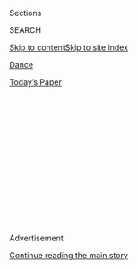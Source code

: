 <div id="app">

<div>

<div>

<div>

<div class="NYTAppHideMasthead css-1q2w90k e1suatyy0">

<div class="section css-ui9rw0 e1suatyy2">

<div class="css-eph4ug er09x8g0">

<div class="css-6n7j50">

</div>

<span class="css-1dv1kvn">Sections</span>

<div class="css-10488qs">

<span class="css-1dv1kvn">SEARCH</span>

</div>

[Skip to content](#site-content)[Skip to site index](#site-index)

</div>

<div id="masthead-section-label" class="css-1wr3we4 eaxe0e00">

[Dance](https://www.nytimes.com/section/arts/dance)

</div>

<div class="css-10698na e1huz5gh0">

</div>

</div>

<div id="masthead-bar-one" class="section hasLinks css-15hmgas e1csuq9d3">

<div class="css-uqyvli e1csuq9d0">

</div>

<div class="css-1uqjmks e1csuq9d1">

</div>

<div class="css-9e9ivx">

[](https://myaccount.nytimes.com/auth/login?response_type=cookie&client_id=vi)

</div>

<div class="css-1bvtpon e1csuq9d2">

[Today’s Paper](https://www.nytimes.com/section/todayspaper)

</div>

</div>

</div>

</div>

<div data-aria-hidden="false">

<div id="site-content" role="main">

<div>

<div class="css-1aor85t" style="opacity:0.000000001;z-index:-1;visibility:hidden">

<div class="css-1hqnpie">

<div class="css-epjblv">

<span class="css-17xtcya">[Dance](/section/arts/dance)</span><span class="css-x15j1o">|</span><span class="css-fwqvlz">In
Richmond, Black Dance Claims a Space Near Robert E. Lee</span>

</div>

<div class="css-k008qs">

<div class="css-1iwv8en">

<span class="css-18z7m18"></span>

<div>

</div>

</div>

<span class="css-1n6z4y">https://nyti.ms/3i9njDS</span>

<div class="css-1705lsu">

<div class="css-4xjgmj">

<div class="css-4skfbu" role="toolbar" data-aria-label="Social Media Share buttons, Save button, and Comments Panel with current comment count" data-testid="share-tools">

  - 
  - 
  - 
  - 
    
    <div class="css-6n7j50">
    
    </div>

  - 
  - 

</div>

</div>

</div>

</div>

</div>

</div>

<div id="NYT_TOP_BANNER_REGION" class="css-13pd83m">

</div>

<div id="top-wrapper" class="css-1sy8kpn">

<div id="top-slug" class="css-l9onyx">

Advertisement

</div>

[Continue reading the main story](#after-top)

<div class="ad top-wrapper" style="text-align:center;height:100%;display:block;min-height:250px">

<div id="top" class="place-ad" data-position="top" data-size-key="top">

</div>

</div>

<div id="after-top">

</div>

</div>

<div>

<div id="sponsor-wrapper" class="css-1hyfx7x">

<div id="sponsor-slug" class="css-19vbshk">

Supported by

</div>

[Continue reading the main story](#after-sponsor)

<div id="sponsor" class="ad sponsor-wrapper" style="text-align:center;height:100%;display:block">

</div>

<div id="after-sponsor">

</div>

</div>

<div class="css-186x18t">

</div>

<div class="css-1vkm6nb ehdk2mb0">

# In Richmond, Black Dance Claims a Space Near Robert E. Lee

</div>

Black dancers, musicians and artists have invigorated what had long been
considered a whites-only space.

<div class="css-79elbk" data-testid="photoviewer-wrapper">

<div class="css-z3e15g" data-testid="photoviewer-wrapper-hidden">

</div>

<div class="css-1a48zt4 ehw59r15" data-testid="photoviewer-children">

![<span class="css-16f3y1r e13ogyst0" data-aria-hidden="true">In late
July, the Elegba Folklore Society organized a gathering with dancers and
drummers.</span><span class="css-cnj6d5 e1z0qqy90" itemprop="copyrightHolder"><span class="css-1ly73wi e1tej78p0">Credit...</span><span><span>Brian
Palmer for The New York
Times</span></span></span>](https://static01.nyt.com/images/2020/08/07/arts/07richmond-dance-3/merlin_174979377_6d5d3a40-9792-4ab2-9387-b3b7445dc835-articleLarge.jpg?quality=75&auto=webp&disable=upscale)

</div>

</div>

<div class="css-18e8msd">

<div class="css-vp77d3 epjyd6m0">

<div class="css-1baulvz">

By <span class="css-1baulvz last-byline" itemprop="name">Rebecca J.
Ritzel</span>

</div>

</div>

  - 
    
    <div class="css-ld3wwf e16638kd2">
    
    Published Aug. 6, 2020Updated Aug. 7, 2020
    
    </div>

  - 
    
    <div class="css-4xjgmj">
    
    <div class="css-pvvomx" role="toolbar" data-aria-label="Social Media Share buttons, Save button, and Comments Panel with current comment count" data-testid="share-tools">
    
      - 
      - 
      - 
      - 
        
        <div class="css-6n7j50">
        
        </div>
    
      - 
      - 
    
    </div>
    
    </div>

</div>

</div>

<div class="section meteredContent css-1r7ky0e" name="articleBody" itemprop="articleBody">

<div class="css-1fanzo5 StoryBodyCompanionColumn">

<div class="css-53u6y8">

RICHMOND, Va. — Janine Bell lived in Richmond for 35 years without
visiting Monument Avenue. But that changed in July, when Ms. Bell threw
a gathering honoring Emmett Till under the shadow of a statue of Robert
E. Lee.

Standing at the base of the three-story pedestal supporting the
Confederate general’s likeness, Ms. Bell, the artistic director of the
Elegba Folklore Society, welcomed a small sea of drummers, dancers and
bystanders banging on plastic buckets to an event she called the
Reclamation Drum Circle.

“We are not playing today,” she said, and invited all present to move
and sway to the music. And so began an extended jam session at a park
long considered a whites-only space. The drum circle, held on what would
have been Emmett Till’s 79th birthday, was the latest in a series of
dance happenings — some spontaneous, some thoughtfully choreographed —
drawing Black dancers to the Lee statue.

</div>

</div>

<div class="css-79elbk" data-testid="photoviewer-wrapper">

<div class="css-z3e15g" data-testid="photoviewer-wrapper-hidden">

</div>

<div class="css-1a48zt4 ehw59r15" data-testid="photoviewer-children">

![<span class="css-16f3y1r e13ogyst0" data-aria-hidden="true">Drummers
playing at the pedestal of the Robert E. Lee monument during a drum
circle and ceremony organized by the Elegba Folklore
Society.</span><span class="css-cnj6d5 e1z0qqy90" itemprop="copyrightHolder"><span class="css-1ly73wi e1tej78p0">Credit...</span><span>Brian
Palmer for The New York
Times</span></span>](https://static01.nyt.com/images/2020/08/07/arts/07richmond-dance-2/merlin_174979359_bb41ed08-829d-4be2-a895-836867fec908-articleLarge.jpg?quality=75&auto=webp&disable=upscale)

</div>

</div>

<div class="css-1fanzo5 StoryBodyCompanionColumn">

<div class="css-53u6y8">

“My grandfather never could have imagined this,” a sweaty Lito Raymondo
said after performing a solo in the circle’s center. “This is a
revelation.”

</div>

</div>

<div class="css-1fanzo5 StoryBodyCompanionColumn">

<div class="css-53u6y8">

The gathering united a disparate group of dancers: community organizers
who take African dance classes, modern dancers and self-taught dancers
like Mr. Raymondo, whose style fuses African, hip-hop and the martial
arts. He said he regularly comes out to “do his part” with the Folklore
Society, a group that promotes African culture in a city with a robust
Black dance community.

The festivities have been going on since early June, when Richmond’s
mayor and Virginia’s governor vowed to take down the huge statues of
Civil War leaders erected along Monument Avenue. Four of those statues
are now being stored at the city’s wastewater treatment plant. But
multiple lawsuits and court injunctions have prevented the bronze Robert
E. Lee and his horse Traveler from joining them.

While the judges deliberate, Black artists and residents have been
invigorating the space. “Whether it’s Black people playing basketball or
musicians or dancers, life is happening,” Ms. Bell said. “And when life
happens, there is optimism for the future.”

</div>

</div>

<div class="css-79elbk" data-testid="photoviewer-wrapper">

<div class="css-z3e15g" data-testid="photoviewer-wrapper-hidden">

</div>

<div class="css-1a48zt4 ehw59r15" data-testid="photoviewer-children">

<div class="css-1xdhyk6 erfvjey0">

<span class="css-1ly73wi e1tej78p0">Image</span>

<div class="css-zjzyr8">

<div data-testid="lazyimage-container" style="height:257.77777777777777px">

</div>

</div>

</div>

<span class="css-16f3y1r e13ogyst0" data-aria-hidden="true">Janine Bell,
the Elegba society’s artistic director, says: “Whether it’s Black people
playing basketball or musicians or dancers, life is happening. And when
life happens, there is optimism for the
future.”</span><span class="css-cnj6d5 e1z0qqy90" itemprop="copyrightHolder"><span class="css-1ly73wi e1tej78p0">Credit...</span><span>Brian
Palmer for The New York Times</span></span>

</div>

</div>

<div class="css-1fanzo5 StoryBodyCompanionColumn">

<div class="css-53u6y8">

Some dancers go to make political statements; some want memorable
photos. Maggie Small, a longtime star of Richmond Ballet, said dancers
were drawn to the general’s shadow because they are living in a time
when “articulating your thoughts with words” could be overwhelming. So
they are using the vocabulary they have, because “dance is a universal
form of communication, of expression and of catharsis.”

It was a dance moment that went viral: Photos of two young dancers, Ava
Holloway and Kennedy George, both 14, turned out and on their toes, each
raising a fist against the backdrop of the statue’s graffiti-covered
pedestal. Among those who reposted on Instagram: Beyoncé’s mother. “This
is art,” the Black activist and author Shaun King said in an Instagram
post, accompanied by a fire emoji.

Ms. Holloway and Ms. George, who study at the Central Virginia Dance
Academy, had run into each other while posing at the monument for family
photos. At the request of Marcus Ingram, a photographer in Richmond,
they returned to the statue the next day, on June 5, for a more formal
shoot, which was also captured by a freelance photojournalist.

The girls became famous beyond the James River, accepting appearance
requests from, among others, the “Today" Show and a John Legend music
video. Both said they remain crushed that they had to miss out on their
eighth grade graduations, final dance competitions and spring recitals.
Instead they got horrible blisters from running barefoot on asphalt
while “Today” show cameras rolled. (“I thought I’d never dance again,”
Ms. George said, pulling out her phone to display a photo of a giant
purple welt on her foot.)

</div>

</div>

<div class="css-79elbk" data-testid="photoviewer-wrapper">

<div class="css-z3e15g" data-testid="photoviewer-wrapper-hidden">

</div>

<div class="css-1a48zt4 ehw59r15" data-testid="photoviewer-children">

<div class="css-1xdhyk6 erfvjey0">

<span class="css-1ly73wi e1tej78p0">Image</span>

<div class="css-zjzyr8">

<div data-testid="lazyimage-container" style="height:386.6666666666667px">

</div>

</div>

</div>

<span class="css-16f3y1r e13ogyst0" data-aria-hidden="true">Kennedy
George and Ava Holloway, both 14, at the
monument.</span><span class="css-cnj6d5 e1z0qqy90" itemprop="copyrightHolder"><span class="css-1ly73wi e1tej78p0">Credit...</span><span>Julia
Rendleman/Reuters</span></span>

</div>

</div>

<div class="css-1fanzo5 StoryBodyCompanionColumn">

<div class="css-53u6y8">

They said they understood why pictures of them balancing on point became
symbols of the Black Lives Matter movement, and why other dancers want
to be photographed at the site. The words scrawled on the monument
reflect a world “that is tough and hard and scary,” Ms. George said.
“But it’s reality, and people have to deal with it.”

</div>

</div>

<div class="css-1fanzo5 StoryBodyCompanionColumn">

<div class="css-53u6y8">

Among the copycats who have won their approval: Morgan Bullock, a
20-year-old Richmonder who does Irish dance, and who last year became
one of the first Black dancers to finish in the top 50 at the World
Irish Dance Championships. The Guardian photographed Ms. Bullock jumping
off the Lee statue’s pedestal, arms at her side and hair flying, her
white blouse and billowy leggings in sharp contrast to the colorful
expletives graffitied on the plinth behind her.

“She is the very definition of an angel,” Ms. George said. Ms. Holloway
added, “It’s like she’s floating.”

When Ira Lunetter White, a dancer in Richmond Ballet, visited the
statue, he wore a white T-shirt and black pants, similar to the classic
uniform of a male dancer in a [“black-and-white” ballet by George
Balanchine](https://www.nytimes.com/2013/09/26/arts/design/new-york-city-ballets-balanchine-black-and-white.html),
the founding choreographer of New York City Ballet. Mr. White, who has
performed several of those works in Richmond, traversed the statue
platform adopting signature Balanchine positions. He and the
photographer Meghan McSweeney called their series “Ode to Arthur
Mitchell,” in honor of [City Ballet’s first Black principal
dancer](https://www.nytimes.com/2013/09/26/arts/design/new-york-city-ballets-balanchine-black-and-white.html).

In one of Ms. McSweeney’s favorite images, the words “Uplift Black
Voices” appear beneath Mr. White’s feet. “That is literally what Ira has
been trying to do his entire life,” she said. Mr. White, 27, was
introduced to dance through Minds in Motion, a program that sends
Richmond Ballet ambassadors into fourth-grade classrooms. He’s now in
his sixth season with the senior company, one of five dancers of color
out of 17. He’s always been fortunate, he said, to have Black mentors
and colleagues, but recognizes that in ballet beyond Richmond that’s not
always the case.

</div>

</div>

<div class="css-79elbk" data-testid="photoviewer-wrapper">

<div class="css-z3e15g" data-testid="photoviewer-wrapper-hidden">

</div>

<div class="css-1a48zt4 ehw59r15" data-testid="photoviewer-children">

<div class="css-1xdhyk6 erfvjey0">

<span class="css-1ly73wi e1tej78p0">Image</span>

<div class="css-zjzyr8">

<div data-testid="lazyimage-container" style="height:257.77777777777777px">

</div>

</div>

</div>

<span class="css-16f3y1r e13ogyst0" data-aria-hidden="true">Ira Lunetter
White dancing his “Ode to Arthur
Mitchell.”</span><span class="css-cnj6d5 e1z0qqy90" itemprop="copyrightHolder"><span class="css-1ly73wi e1tej78p0">Credit...</span><span>Meghan
McSweeney</span></span>

</div>

</div>

<div class="css-1fanzo5 StoryBodyCompanionColumn">

<div class="css-53u6y8">

“Now is when we need more voices, more faces being seen and being
heard,” he said.

Chief among local role models is Ms. Small, a biracial dancer who became
Richmond Ballet’s first Black Clara in “The Nutcracker” 23 years ago,
and went on to have a long career with the company.

</div>

</div>

<div class="css-1fanzo5 StoryBodyCompanionColumn">

<div class="css-53u6y8">

Ms. Small retired from Richmond Ballet last year, at 34, and now serves
as the company’s grant writer. Last fall she sent out an email offering
to visit Virginia dance studios as a master class teacher, and was
shocked when every single school said yes. “So much for finally having
weekends off,” she said, with a laugh.

A critically lauded dancer who landed on the cover of Dance Magazine,
Ms. Small never made race her calling card. “There is not a single
narrative to capture what it is to be a Black dancer,” she said. “I was
homegrown; that was my narrative.”

It’s wrong, Ms. Small said, to assume that the Black dancers at regional
companies remain there because they aren’t good enough for bigger
companies in New York or Europe. Over summers Ms. Small made it a point
to seek out-of-town opportunities, including at the National
Choreographer’s Initiative in California and with Jessica Lang Dance in
New York, but always came out thinking, “Richmond was the place that fed
my soul,” she said. “I felt comfortable to be the dancer I wanted to
be.”

</div>

</div>

<div class="css-79elbk" data-testid="photoviewer-wrapper">

<div class="css-z3e15g" data-testid="photoviewer-wrapper-hidden">

</div>

<div class="css-1a48zt4 ehw59r15" data-testid="photoviewer-children">

<div class="css-1xdhyk6 erfvjey0">

<span class="css-1ly73wi e1tej78p0">Image</span>

<div class="css-zjzyr8">

<div data-testid="lazyimage-container" style="height:257.77777777777777px">

</div>

</div>

</div>

<span class="css-16f3y1r e13ogyst0" data-aria-hidden="true">The area
around the statue had long been considered a whites-only
space.</span><span class="css-cnj6d5 e1z0qqy90" itemprop="copyrightHolder"><span class="css-1ly73wi e1tej78p0">Credit...</span><span>Brian
Palmer for The New York Times</span></span>

</div>

</div>

<div class="css-1fanzo5 StoryBodyCompanionColumn">

<div class="css-53u6y8">

And it’s not lost on her that in this particular moment of history,
dancers from her hometown have become symbols of a national movement.
Ms. George and Ms. Holloway, both honors students, aren’t sure yet if
they’ll pursue professional careers in dance. But they are proud to
train at a supportive, diverse studio in a city that elevates Black
dancers.

“Richmond,” Ms. Holloway said, shaking her head. “If Richmond can do it,
in our city of Confederate statues, than any other city can, too.”

</div>

</div>

<div>

</div>

</div>

<div>

</div>

<div>

</div>

<div>

</div>

<div>

<div id="bottom-wrapper" class="css-1ede5it">

<div id="bottom-slug" class="css-l9onyx">

Advertisement

</div>

[Continue reading the main story](#after-bottom)

<div id="bottom" class="ad bottom-wrapper" style="text-align:center;height:100%;display:block;min-height:90px">

</div>

<div id="after-bottom">

</div>

</div>

</div>

</div>

</div>

## Site Index

<div>

</div>

## Site Information Navigation

  - [© <span>2020</span> <span>The New York Times
    Company</span>](https://help.nytimes.com/hc/en-us/articles/115014792127-Copyright-notice)

<!-- end list -->

  - [NYTCo](https://www.nytco.com/)
  - [Contact
    Us](https://help.nytimes.com/hc/en-us/articles/115015385887-Contact-Us)
  - [Work with us](https://www.nytco.com/careers/)
  - [Advertise](https://nytmediakit.com/)
  - [T Brand Studio](http://www.tbrandstudio.com/)
  - [Your Ad
    Choices](https://www.nytimes.com/privacy/cookie-policy#how-do-i-manage-trackers)
  - [Privacy](https://www.nytimes.com/privacy)
  - [Terms of
    Service](https://help.nytimes.com/hc/en-us/articles/115014893428-Terms-of-service)
  - [Terms of
    Sale](https://help.nytimes.com/hc/en-us/articles/115014893968-Terms-of-sale)
  - [Site Map](https://spiderbites.nytimes.com)
  - [Help](https://help.nytimes.com/hc/en-us)
  - [Subscriptions](https://www.nytimes.com/subscription?campaignId=37WXW)

</div>

</div>

</div>

</div>
